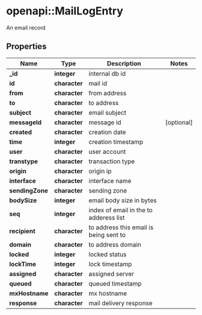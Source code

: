 # openapi::MailLogEntry

An email record

## Properties
Name | Type | Description | Notes
------------ | ------------- | ------------- | -------------
**_id** | **integer** | internal db id | 
**id** | **character** | mail id | 
**from** | **character** | from address | 
**to** | **character** | to address | 
**subject** | **character** | email subject | 
**messageId** | **character** | message id | [optional] 
**created** | **character** | creation date | 
**time** | **integer** | creation timestamp | 
**user** | **character** | user account | 
**transtype** | **character** | transaction type | 
**origin** | **character** | origin ip | 
**interface** | **character** | interface name | 
**sendingZone** | **character** | sending zone | 
**bodySize** | **integer** | email body size in bytes | 
**seq** | **integer** | index of email in the to adderess list | 
**recipient** | **character** | to address this email is being sent to | 
**domain** | **character** | to address domain | 
**locked** | **integer** | locked status | 
**lockTime** | **integer** | lock timestamp | 
**assigned** | **character** | assigned server | 
**queued** | **character** | queued timestamp | 
**mxHostname** | **character** | mx hostname | 
**response** | **character** | mail delivery response | 


